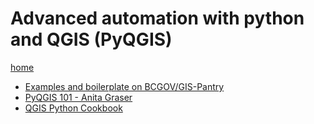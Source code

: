 # Advanced automation with python and QGIS (PyQGIS)

[home](../README.md)

* [Examples and boilerplate on BCGOV/GIS-Pantry](https://github.com/bcgov/gis-pantry/tree/master/recipes/qgis)
* [PyQGIS 101 - Anita Graser](https://anitagraser.com/pyqgis-101-introduction-to-qgis-python-programming-for-non-programmers/)
* [QGIS Python Cookbook ](https://docs.qgis.org/testing/en/docs/pyqgis_developer_cookbook/)